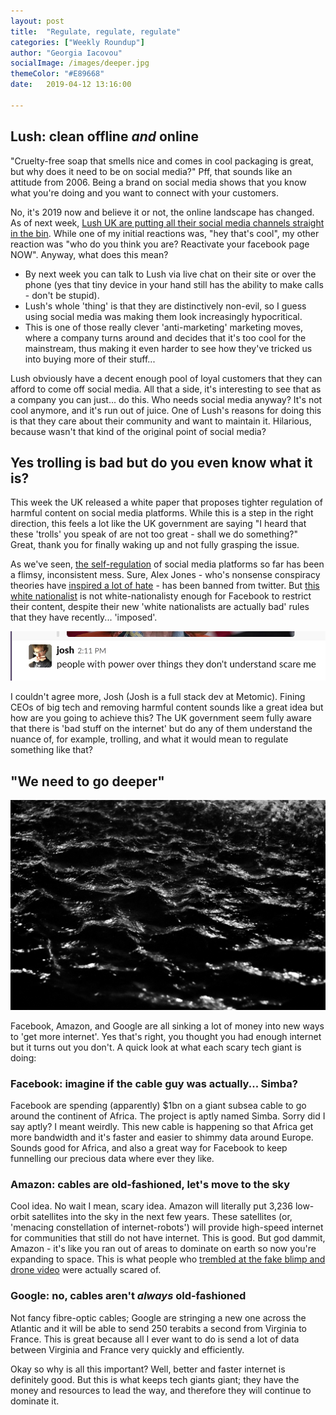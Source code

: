 ```yaml
---
layout: post
title:  "Regulate, regulate, regulate"
categories: ["Weekly Roundup"]
author: "Georgia Iacovou"
socialImage: /images/deeper.jpg
themeColor: "#E89668"
date:   2019-04-12 13:16:00

---
```


## Lush: clean offline *and* online

"Cruelty-free soap that smells nice and comes in cool packaging is great, but why does it need to be on social media?" Pff, that sounds like an attitude from 2006. Being a brand on social media shows that you know what you're doing and you want to connect with your customers.

No, it's 2019 now and believe it or not, the online landscape has changed. As of next week, [Lush UK are putting all their social media channels straight in the bin](https://www.instagram.com/lush/p/Bv_F76GFOZw/?utm_source=ig_share_sheet&igshid=16gblwnkf00sq). While one of my initial reactions was, "hey that's cool", my other reaction was "who do you think you are? Reactivate your facebook page NOW". Anyway, what does this mean?

- By next week you can talk to Lush via live chat on their site or over the phone (yes that tiny device in your hand still has the ability to make calls - don't be stupid).
- Lush's whole 'thing' is that they are distinctively non-evil, so I guess using social media was making them look increasingly hypocritical.
- This is one of those really clever 'anti-marketing' marketing moves, where a company turns around and decides that it's too cool for the mainstream, thus making it even harder to see how they've tricked us into buying more of their stuff...

Lush obviously have a decent enough pool of loyal customers that they can afford to come off social media. All that a side, it's interesting to see that as a company you can just... do this. Who needs social media anyway? It's not cool anymore, and it's run out of juice. One of Lush's reasons for doing this is that they care about their community and want to maintain it. Hilarious, because wasn't that kind of the original point of social media?

## Yes trolling is bad but do you even know what it is?

This week the UK released a white paper that proposes tighter regulation of harmful content on social media platforms. While this is a step in the right direction, this feels a lot like the UK government are saying "I heard that these 'trolls' you speak of are not too great - shall we do something?" Great, thank you for finally waking up and not fully grasping the issue. 

As we've seen, [the self-regulation](https://www.theverge.com/2019/2/25/18229714/cognizant-facebook-content-moderator-interviews-trauma-working-conditions-arizona) of social media platforms so far has been a flimsy, inconsistent mess. Sure, Alex Jones - who's nonsense conspiracy theories have [inspired a lot of hate](https://www.esquire.com/news-politics/a26339067/sandy-hook-parents-depose-alex-jones-parkland-anniversary/) - has been banned from twitter. But [this white nationalist](https://www.huffingtonpost.co.uk/entry/facebook-white-nationalism-faith-goldy-video_n_5ca37bade4b0f2df8669c196) is not white-nationalisty enough for Facebook to restrict their content, despite their new 'white nationalists are actually bad' rules that they have recently... 'imposed'.

![](/images/josh.png)

I couldn't agree more, Josh (Josh is a full stack dev at Metomic). Fining CEOs of big tech and removing harmful content sounds like a great idea but how are you going to achieve this? The UK government seem fully aware that there is 'bad stuff on the internet' but do any of them understand the nuance of, for example, trolling, and what it would mean to regulate something like that?

## "We need to go deeper"

![](/images/deeper.jpg)

Facebook, Amazon, and Google are all sinking a lot of money into new ways to 'get more internet'. Yes that's right, you thought you had enough internet but it turns out you don't. A quick look at what each scary tech giant is doing:

### Facebook: imagine if the cable guy was actually... Simba?

Facebook are spending (apparently) $1bn on a giant subsea cable to go around the continent of Africa. The project is aptly named Simba. Sorry did I say aptly? I meant weirdly. This new cable is happening so that Africa get more bandwidth and it's faster and easier to shimmy data around Europe. Sounds good for Africa, and also a great way for Facebook to keep funnelling our precious data where ever they like.

### Amazon: cables are old-fashioned, let's move to the sky

Cool idea. No wait I mean, scary idea. Amazon will literally put 3,236 low-orbit satellites into the sky in the next few years. These satellites (or, 'menacing constellation of internet-robots') will provide high-speed internet for communities that still do not have internet. This is good. But god dammit, Amazon - it's like you ran out of areas to dominate on earth so now you're expanding to space. This is what people who [trembled at the fake blimp and drone video](https://blog.metomic.io/main/2019/04/05/blimpy-mcblimpface.html) were actually scared of.

### Google: no, cables aren't *always* old-fashioned

Not fancy fibre-optic cables; Google are stringing a new one across the Atlantic and it will be able to send 250 terabits a second from Virginia to France. This is great because all I ever want to do is send a lot of data between Virginia and France very quickly and efficiently.

Okay so why is all this important? Well, better and faster internet is definitely good. But this is what keeps tech giants giant; they have the money and resources to lead the way, and therefore they will continue to dominate it.